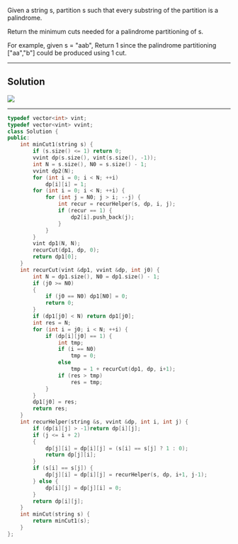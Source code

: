 Given a string s, partition s such that every substring of the partition is a palindrome.

Return the minimum cuts needed for a palindrome partitioning of s.

For example, given s = "aab",
Return 1 since the palindrome partitioning ["aa","b"] could be produced using 1 cut.

____________

## Solution

![](./figure/dp2.png)


_________

```cpp
typedef vector<int> vint;
typedef vector<vint> vvint;
class Solution {
public:
    int minCut1(string s) {
        if (s.size() <= 1) return 0;
        vvint dp(s.size(), vint(s.size(), -1));
        int N = s.size(), N0 = s.size() - 1;
        vvint dp2(N);
        for (int i = 0; i < N; ++i) 
            dp[i][i] = 1;
        for (int i = 0; i < N; ++i) {
            for (int j = N0; j > i; --j) {
                int recur = recurHelper(s, dp, i, j);
                if (recur == 1) {
                    dp2[i].push_back(j);
                }
            }
        }
        vint dp1(N, N);
        recurCut(dp1, dp, 0);
        return dp1[0];
    }
    int recurCut(vint &dp1, vvint &dp, int j0) {
        int N = dp1.size(), N0 = dp1.size() - 1;
        if (j0 >= N0)
        {
            if (j0 == N0) dp1[N0] = 0;
            return 0;
        }
        if (dp1[j0] < N) return dp1[j0];
        int res = N;
        for (int i = j0; i < N; ++i) {
            if (dp[i][j0] == 1) {
                int tmp;
                if (i == N0) 
                    tmp = 0;
                else 
                    tmp = 1 + recurCut(dp1, dp, i+1);
                if (res > tmp)
                    res = tmp;
            }
        }
        dp1[j0] = res;
        return res;
    }
    int recurHelper(string &s, vvint &dp, int i, int j) {
        if (dp[i][j] > -1)return dp[i][j];
        if (j <= i + 2)
        {
            dp[j][i] = dp[i][j] = (s[i] == s[j] ? 1 : 0);
            return dp[j][i];
        }
        if (s[i] == s[j]) {
            dp[j][i] = dp[i][j] = recurHelper(s, dp, i+1, j-1);
        } else {
            dp[i][j] = dp[j][i] = 0;
        }
        return dp[i][j];
    }
    int minCut(string s) {
        return minCut1(s);
    }
};
```
